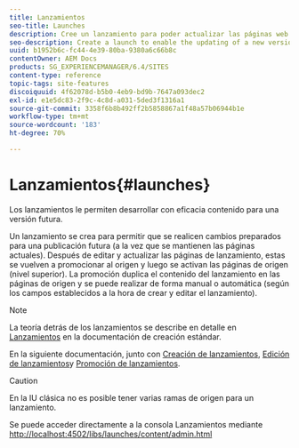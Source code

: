 ```yaml
---
title: Lanzamientos
seo-title: Launches
description: Cree un lanzamiento para poder actualizar las páginas web existentes a una versión nueva que se activará en el futuro. Al crear un lanzamiento, especificará un título y la página de origen.
seo-description: Create a launch to enable the updating of a new version of existing web pages for future activation. When you create a Launch, you specify a title and the source page.
uuid: b1952b6c-fc44-4e39-80ba-9380a6c66b8c
contentOwner: AEM Docs
products: SG_EXPERIENCEMANAGER/6.4/SITES
content-type: reference
topic-tags: site-features
discoiquuid: 4f62078d-b5b0-4eb9-bd9b-7647a093dec2
exl-id: e1e5dc83-2f9c-4c8d-a031-5ded3f1316a1
source-git-commit: 3358f6b8b492ff2b5858867a1f48a57b06944b1e
workflow-type: tm+mt
source-wordcount: '183'
ht-degree: 70%

---
```


# Lanzamientos{#launches}

Los lanzamientos le permiten desarrollar con eficacia contenido para una versión futura. 

Un lanzamiento se crea para permitir que se realicen cambios preparados para una publicación futura (a la vez que se mantienen las páginas actuales). Después de editar y actualizar las páginas de lanzamiento, estas se vuelven a promocionar al origen y luego se activan las páginas de origen (nivel superior). La promoción duplica el contenido del lanzamiento en las páginas de origen y se puede realizar de forma manual o automática (según los campos establecidos a la hora de crear y editar el lanzamiento).

>[!NOTE]
>
>La teoría detrás de los lanzamientos se describe en detalle en [Lanzamientos](/help/sites-authoring/launches.md) en la documentación de creación estándar.
>
>En la siguiente documentación, junto con [Creación de lanzamientos](/help/sites-classic-ui-authoring/classic-launches-creating.md), [Edición de lanzamientos](/help/sites-classic-ui-authoring/classic-launches-editing.md)y [Promoción de lanzamientos](/help/sites-classic-ui-authoring/classic-launches-promoting.md).

>[!CAUTION]
>
>En la IU clásica no es posible tener varias ramas de origen para un lanzamiento.

Se puede acceder directamente a la consola Lanzamientos mediante [http://localhost:4502/libs/launches/content/admin.html](http://localhost:4502/libs/launches/content/admin.html)
